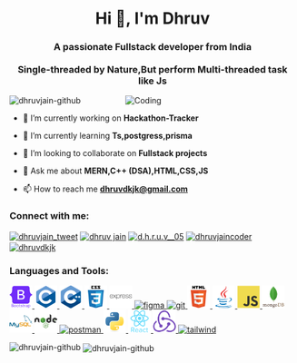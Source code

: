 <h1 align="center">Hi 👋, I'm Dhruv</h1>
<h3 align="center">A passionate Fullstack developer from India</br></br>Single-threaded by Nature,But perform Multi-threaded task like Js</h3>
<img align="right" alt="Coding" width="300" src="https://imgs.search.brave.com/Zqst3kV9Pte5krew9yAE6omKeDkj9sK9Vq65OhQQukw/rs:fit:860:0:0:0/g:ce/aHR0cHM6Ly9tZWRp/YS50ZW5vci5jb20v/cVBoSzY4RUhoNGtB/QUFBai9wb2ludGlu/Zy10by1lYWNoLW90/aGVyLXNwaWRlci1t/YW4uZ2lm.gif"


<p align="left"> <img src="https://komarev.com/ghpvc/?username=dhruvjain-github&label=Profile%20views&color=0e75b6&style=flat" alt="dhruvjain-github" /> </p>

- 🔭 I’m currently working on **Hackathon-Tracker**

- 🌱 I’m currently learning **Ts,postgress,prisma**

- 👯 I’m looking to collaborate on **Fullstack projects**

- 💬 Ask me about **MERN,C++ (DSA),HTML,CSS,JS**

- 📫 How to reach me **dhruvdkjk@gmail.com**

<h3 align="left">Connect with me:</h3>
<p align="left">
<a href="https://twitter.com/dhruvjain_tweet" target="blank"><img align="center" src="https://raw.githubusercontent.com/rahuldkjain/github-profile-readme-generator/master/src/images/icons/Social/twitter.svg" alt="dhruvjain_tweet" height="30" width="40" /></a>
<a href="https://linkedin.com/in/dhruv jain" target="blank"><img align="center" src="https://raw.githubusercontent.com/rahuldkjain/github-profile-readme-generator/master/src/images/icons/Social/linked-in-alt.svg" alt="dhruv jain" height="30" width="40" /></a>
<a href="https://instagram.com/d.h.r.u.v__05" target="blank"><img align="center" src="https://raw.githubusercontent.com/rahuldkjain/github-profile-readme-generator/master/src/images/icons/Social/instagram.svg" alt="d.h.r.u.v__05" height="30" width="40" /></a>
<a href="https://www.codechef.com/users/dhruvjaincoder" target="blank"><img align="center" src="https://cdn.jsdelivr.net/npm/simple-icons@3.1.0/icons/codechef.svg" alt="dhruvjaincoder" height="30" width="40" /></a>
<a href="https://www.leetcode.com/dhruvdkjk" target="blank"><img align="center" src="https://raw.githubusercontent.com/rahuldkjain/github-profile-readme-generator/master/src/images/icons/Social/leet-code.svg" alt="dhruvdkjk" height="30" width="40" /></a>
</p>

<h3 align="left">Languages and Tools:</h3>
<p align="left"> <a href="https://getbootstrap.com" target="_blank" rel="noreferrer"> <img src="https://raw.githubusercontent.com/devicons/devicon/master/icons/bootstrap/bootstrap-plain-wordmark.svg" alt="bootstrap" width="40" height="40"/> </a> <a href="https://www.cprogramming.com/" target="_blank" rel="noreferrer"> <img src="https://raw.githubusercontent.com/devicons/devicon/master/icons/c/c-original.svg" alt="c" width="40" height="40"/> </a> <a href="https://www.w3schools.com/cpp/" target="_blank" rel="noreferrer"> <img src="https://raw.githubusercontent.com/devicons/devicon/master/icons/cplusplus/cplusplus-original.svg" alt="cplusplus" width="40" height="40"/> </a> <a href="https://www.w3schools.com/css/" target="_blank" rel="noreferrer"> <img src="https://raw.githubusercontent.com/devicons/devicon/master/icons/css3/css3-original-wordmark.svg" alt="css3" width="40" height="40"/> </a> <a href="https://expressjs.com" target="_blank" rel="noreferrer"> <img src="https://raw.githubusercontent.com/devicons/devicon/master/icons/express/express-original-wordmark.svg" alt="express" width="40" height="40"/> </a> <a href="https://www.figma.com/" target="_blank" rel="noreferrer"> <img src="https://www.vectorlogo.zone/logos/figma/figma-icon.svg" alt="figma" width="40" height="40"/> </a> <a href="https://git-scm.com/" target="_blank" rel="noreferrer"> <img src="https://www.vectorlogo.zone/logos/git-scm/git-scm-icon.svg" alt="git" width="40" height="40"/> </a> <a href="https://www.w3.org/html/" target="_blank" rel="noreferrer"> <img src="https://raw.githubusercontent.com/devicons/devicon/master/icons/html5/html5-original-wordmark.svg" alt="html5" width="40" height="40"/> </a> <a href="https://www.java.com" target="_blank" rel="noreferrer"> <img src="https://raw.githubusercontent.com/devicons/devicon/master/icons/java/java-original.svg" alt="java" width="40" height="40"/> </a> <a href="https://developer.mozilla.org/en-US/docs/Web/JavaScript" target="_blank" rel="noreferrer"> <img src="https://raw.githubusercontent.com/devicons/devicon/master/icons/javascript/javascript-original.svg" alt="javascript" width="40" height="40"/> </a> <a href="https://www.mongodb.com/" target="_blank" rel="noreferrer"> <img src="https://raw.githubusercontent.com/devicons/devicon/master/icons/mongodb/mongodb-original-wordmark.svg" alt="mongodb" width="40" height="40"/> </a> <a href="https://www.mysql.com/" target="_blank" rel="noreferrer"> <img src="https://raw.githubusercontent.com/devicons/devicon/master/icons/mysql/mysql-original-wordmark.svg" alt="mysql" width="40" height="40"/> </a> <a href="https://nodejs.org" target="_blank" rel="noreferrer"> <img src="https://raw.githubusercontent.com/devicons/devicon/master/icons/nodejs/nodejs-original-wordmark.svg" alt="nodejs" width="40" height="40"/> </a> <a href="https://postman.com" target="_blank" rel="noreferrer"> <img src="https://www.vectorlogo.zone/logos/getpostman/getpostman-icon.svg" alt="postman" width="40" height="40"/> </a> <a href="https://www.python.org" target="_blank" rel="noreferrer"> <img src="https://raw.githubusercontent.com/devicons/devicon/master/icons/python/python-original.svg" alt="python" width="40" height="40"/> </a> <a href="https://reactjs.org/" target="_blank" rel="noreferrer"> <img src="https://raw.githubusercontent.com/devicons/devicon/master/icons/react/react-original-wordmark.svg" alt="react" width="40" height="40"/> </a> <a href="https://redux.js.org" target="_blank" rel="noreferrer"> <img src="https://raw.githubusercontent.com/devicons/devicon/master/icons/redux/redux-original.svg" alt="redux" width="40" height="40"/> </a> <a href="https://tailwindcss.com/" target="_blank" rel="noreferrer"> <img src="https://www.vectorlogo.zone/logos/tailwindcss/tailwindcss-icon.svg" alt="tailwind" width="40" height="40"/> </a> </p>

<p><img align="left" src="https://github-readme-stats.vercel.app/api/top-langs?username=dhruvjain-github&show_icons=true&locale=en&layout=compact" alt="dhruvjain-github" /></p>

<p>&nbsp;<img align="center" src="https://github-readme-stats.vercel.app/api?username=dhruvjain-github&show_icons=true&locale=en" alt="dhruvjain-github" /></p>
